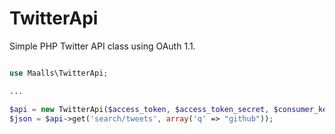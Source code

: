 TwitterApi
==========

Simple PHP Twitter API class using OAuth 1.1.

```php

use Maalls\TwitterApi;

...

$api = new TwitterApi($access_token, $access_token_secret, $consumer_key, $consumer_secret);
$json = $api->get('search/tweets', array('q' => "github"));
```
